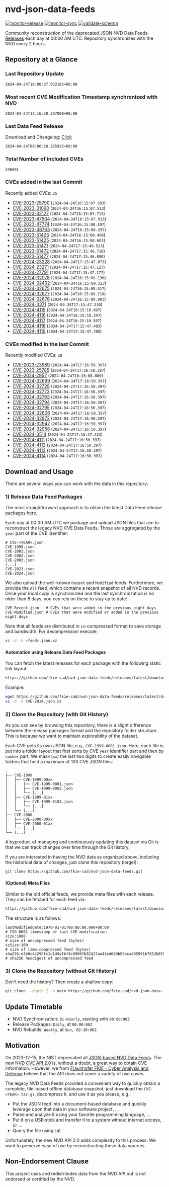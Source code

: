 # nvd-json-data-feeds

[![monitor-release](https://github.com/fkie-cad/nvd-json-data-feeds/actions/workflows/monitor_release.yml/badge.svg)](https://github.com/fkie-cad/nvd-json-data-feeds/actions/workflows/monitor_release.yml)
[![monitor-sync](https://github.com/fkie-cad/nvd-json-data-feeds/actions/workflows/monitor_sync.yml/badge.svg)](https://github.com/fkie-cad/nvd-json-data-feeds/actions/workflows/monitor_sync.yml)
[![validate-schema](https://github.com/fkie-cad/nvd-json-data-feeds/actions/workflows/validate_schema.yml/badge.svg)](https://github.com/fkie-cad/nvd-json-data-feeds/actions/workflows/validate_schema.yml)

Community reconstruction of the deprecated JSON NVD Data Feeds.
[Releases](https://github.com/fkie-cad/nvd-json-data-feeds/releases/latest) each day at 00:00 AM UTC.
Repository synchronizes with the NVD every 2 hours.

## Repository at a Glance

### Last Repository Update

```plain
2024-04-24T18:00:37.932185+00:00
```

### Most recent CVE Modification Timestamp synchronized with NVD

```plain
2024-04-24T17:16:50.397000+00:00
```

### Last Data Feed Release

Download and Changelog: [Click](https://github.com/fkie-cad/nvd-json-data-feeds/releases/latest)

```plain
2024-04-24T00:00:20.265932+00:00
```

### Total Number of included CVEs

```plain
246691
```

### CVEs added in the last Commit

Recently added CVEs: `25`

- [CVE-2023-25790](CVE-2023/CVE-2023-257xx/CVE-2023-25790.json) (`2024-04-24T16:15:07.303`)
- [CVE-2023-31090](CVE-2023/CVE-2023-310xx/CVE-2023-31090.json) (`2024-04-24T16:15:07.513`)
- [CVE-2023-32127](CVE-2023/CVE-2023-321xx/CVE-2023-32127.json) (`2024-04-24T16:15:07.713`)
- [CVE-2023-47504](CVE-2023/CVE-2023-475xx/CVE-2023-47504.json) (`2024-04-24T16:15:07.913`)
- [CVE-2023-47774](CVE-2023/CVE-2023-477xx/CVE-2023-47774.json) (`2024-04-24T16:15:08.107`)
- [CVE-2023-48763](CVE-2023/CVE-2023-487xx/CVE-2023-48763.json) (`2024-04-24T16:15:08.297`)
- [CVE-2023-51405](CVE-2023/CVE-2023-514xx/CVE-2023-51405.json) (`2024-04-24T16:15:08.490`)
- [CVE-2023-51425](CVE-2023/CVE-2023-514xx/CVE-2023-51425.json) (`2024-04-24T16:15:08.683`)
- [CVE-2023-51471](CVE-2023/CVE-2023-514xx/CVE-2023-51471.json) (`2024-04-24T17:15:46.523`)
- [CVE-2023-51472](CVE-2023/CVE-2023-514xx/CVE-2023-51472.json) (`2024-04-24T17:15:46.710`)
- [CVE-2023-51477](CVE-2023/CVE-2023-514xx/CVE-2023-51477.json) (`2024-04-24T17:15:46.890`)
- [CVE-2024-23228](CVE-2024/CVE-2024-232xx/CVE-2024-23228.json) (`2024-04-24T17:15:47.073`)
- [CVE-2024-23271](CVE-2024/CVE-2024-232xx/CVE-2024-23271.json) (`2024-04-24T17:15:47.127`)
- [CVE-2024-27791](CVE-2024/CVE-2024-277xx/CVE-2024-27791.json) (`2024-04-24T17:15:47.177`)
- [CVE-2024-32078](CVE-2024/CVE-2024-320xx/CVE-2024-32078.json) (`2024-04-24T16:15:09.130`)
- [CVE-2024-32432](CVE-2024/CVE-2024-324xx/CVE-2024-32432.json) (`2024-04-24T16:15:09.323`)
- [CVE-2024-32675](CVE-2024/CVE-2024-326xx/CVE-2024-32675.json) (`2024-04-24T16:15:09.517`)
- [CVE-2024-32677](CVE-2024/CVE-2024-326xx/CVE-2024-32677.json) (`2024-04-24T16:15:09.710`)
- [CVE-2024-32678](CVE-2024/CVE-2024-326xx/CVE-2024-32678.json) (`2024-04-24T16:15:09.903`)
- [CVE-2024-3371](CVE-2024/CVE-2024-33xx/CVE-2024-3371.json) (`2024-04-24T17:15:47.230`)
- [CVE-2024-4115](CVE-2024/CVE-2024-41xx/CVE-2024-4115.json) (`2024-04-24T16:15:10.097`)
- [CVE-2024-4116](CVE-2024/CVE-2024-41xx/CVE-2024-4116.json) (`2024-04-24T16:15:10.347`)
- [CVE-2024-4117](CVE-2024/CVE-2024-41xx/CVE-2024-4117.json) (`2024-04-24T16:15:10.587`)
- [CVE-2024-4118](CVE-2024/CVE-2024-41xx/CVE-2024-4118.json) (`2024-04-24T17:15:47.483`)
- [CVE-2024-4119](CVE-2024/CVE-2024-41xx/CVE-2024-4119.json) (`2024-04-24T17:15:47.700`)


### CVEs modified in the last Commit

Recently modified CVEs: `18`

- [CVE-2023-23989](CVE-2023/CVE-2023-239xx/CVE-2023-23989.json) (`2024-04-24T17:16:50.397`)
- [CVE-2023-25785](CVE-2023/CVE-2023-257xx/CVE-2023-25785.json) (`2024-04-24T17:16:50.397`)
- [CVE-2024-2957](CVE-2024/CVE-2024-29xx/CVE-2024-2957.json) (`2024-04-24T16:15:08.880`)
- [CVE-2024-32699](CVE-2024/CVE-2024-326xx/CVE-2024-32699.json) (`2024-04-24T17:16:50.397`)
- [CVE-2024-32728](CVE-2024/CVE-2024-327xx/CVE-2024-32728.json) (`2024-04-24T17:16:50.397`)
- [CVE-2024-32773](CVE-2024/CVE-2024-327xx/CVE-2024-32773.json) (`2024-04-24T17:16:50.397`)
- [CVE-2024-32793](CVE-2024/CVE-2024-327xx/CVE-2024-32793.json) (`2024-04-24T17:16:50.397`)
- [CVE-2024-32794](CVE-2024/CVE-2024-327xx/CVE-2024-32794.json) (`2024-04-24T17:16:50.397`)
- [CVE-2024-32795](CVE-2024/CVE-2024-327xx/CVE-2024-32795.json) (`2024-04-24T17:16:50.397`)
- [CVE-2024-32806](CVE-2024/CVE-2024-328xx/CVE-2024-32806.json) (`2024-04-24T17:16:50.397`)
- [CVE-2024-32872](CVE-2024/CVE-2024-328xx/CVE-2024-32872.json) (`2024-04-24T17:16:50.397`)
- [CVE-2024-32947](CVE-2024/CVE-2024-329xx/CVE-2024-32947.json) (`2024-04-24T17:16:50.397`)
- [CVE-2024-32958](CVE-2024/CVE-2024-329xx/CVE-2024-32958.json) (`2024-04-24T17:16:50.397`)
- [CVE-2024-3514](CVE-2024/CVE-2024-35xx/CVE-2024-3514.json) (`2024-04-24T17:15:47.423`)
- [CVE-2024-4111](CVE-2024/CVE-2024-41xx/CVE-2024-4111.json) (`2024-04-24T17:16:50.397`)
- [CVE-2024-4112](CVE-2024/CVE-2024-41xx/CVE-2024-4112.json) (`2024-04-24T17:16:50.397`)
- [CVE-2024-4113](CVE-2024/CVE-2024-41xx/CVE-2024-4113.json) (`2024-04-24T17:16:50.397`)
- [CVE-2024-4114](CVE-2024/CVE-2024-41xx/CVE-2024-4114.json) (`2024-04-24T17:16:50.397`)


## Download and Usage

There are several ways you can work with the data in this repository:

### 1) Release Data Feed Packages

The most straightforward approach is to obtain the latest Data Feed release packages [here](https://github.com/fkie-cad/nvd-json-data-feeds/releases/latest).

Each day at 00:00 AM UTC we package and upload JSON files that aim to reconstruct the legacy NVD CVE Data Feeds.
Those are aggregated by the `year` part of the CVE identifier:

```
# CVE-<YEAR>.json
CVE-1999.json
CVE-2001.json
CVE-2002.json
CVE-2003.json
[...]
CVE-2023.json
CVE-2024.json
```

We also upload the well-known `Recent` and `Modified` feeds.
Furthermore, we provide the `All` feed, which contains a recent snapshot of all NVD records.
Once your local copy is synchronized and the last synchronization is no older than 8 days, you can rely on these to stay up to date:

```plain
CVE-Recent.json   # CVEs that were added in the previous eight days
CVE-Modified.json # CVEs that were modified or added in the previous eight days
```

Note that all feeds are distributed in `xz`-compressed format to save storage and bandwidth.
For decompression execute:

```sh
xz -d -k <feed>.json.xz
```

#### Automation using Release Data Feed Packages

You can fetch the latest releases for each package with the following static link layout:

```sh
https://github.com/fkie-cad/nvd-json-data-feeds/releases/latest/download/CVE-<YEAR>.json.xz
```

Example:

```sh
wget https://github.com/fkie-cad/nvd-json-data-feeds/releases/latest/download/CVE-2024.json.xz
xz -d -k CVE-2024.json.xz
```

### 2) Clone the Repository (with Git History)

As you can see by browsing this repository, there is a slight difference between the release packages format and the repository folder structure.
This is because we want to maintain explorability of the dataset.

Each CVE gets its own JSON file, e.g., `CVE-1999-0001.json`.
Here, each file is put into a folder layout that first sorts by CVE `year` identifier part and then by `number` part.
We mask (`xx`) the last two digits to create easily navigable folders that hold a maximum of 100 CVE JSON files:

```plain
.
├── CVE-1999
│   ├── CVE-1999-00xx
│   │   ├── CVE-1999-0001.json
│   │   ├── CVE-1999-0002.json
│   │   └── [...]
│   ├── CVE-1999-01xx
│   │   ├── CVE-1999-0101.json
│   │   └── [...]
│   └── [...]
├── CVE-2000
│   ├── CVE-2000-00xx
│   ├── CVE-2000-01xx
│   └── [...]
└── [...]
```

A byproduct of managing and continuously updating this dataset via Git is that we can track changes over time through the Git history.

If you are interested in having the NVD data as organized above, including the historical data of changes, just clone this repository (large!):

```sh
git clone https://github.com/fkie-cad/nvd-json-data-feeds.git
```

#### (Optional) Meta Files

Similar to the old official feeds, we provide meta files with each release. They can be fetched for each feed via:

```sh
https://github.com/fkie-cad/nvd-json-data-feeds/releases/latest/download/CVE-<YEAR>.meta
```

The structure is as follows:

```plain
lastModifiedDate:1970-01-01T00:00:00.000+00:00                          # ISO 8601 timestamp of last CVE modification
size:1000                                                               # size of uncompressed feed (bytes)
xzSize:100                                                              # size of lzma-compressed feed (bytes)
sha256:e3b0c44298fc1c149afbf4c8996fb92427ae41e4649b934ca495991b7852b855 # sha256 hexdigest of uncompressed feed
```

### 3) Clone the Repository (without Git History)

Don't need the history? Then create a shallow copy:

```sh
git clone --depth 1 -b main https://github.com/fkie-cad/nvd-json-data-feeds.git
```


## Update Timetable

* NVD Synchronization: `Bi-Hourly`, starting with `00:00:00Z`
* Release Packages: `Daily`, at `00:00:00Z`
* NVD Rebuilds: `Weekly`, at `Sun, 02:30:00Z`


## Motivation

On 2023-12-15, the NIST deprecated all [JSON-based NVD Data Feeds](https://nvd.nist.gov/vuln/data-feeds#divRetirementBanner-1).
The new [NVD CVE API 2.0](https://nvd.nist.gov/developers/vulnerabilities) is, without a doubt, a great way to obtain CVE information.
However, we from [Fraunhofer FKIE - Cyber Analysis and Defense](https://www.fkie.fraunhofer.de/en/departments/cad.html) believe that the API does not cover a variety of use cases.

The legacy NVD Data Feeds provided a convenient way to quickly obtain a complete, file-based offline database snapshot; just download the `CVE-<YEAR>.tar.gz`, decompress it, and use it as you please, e.g.:

- Put the JSON feed into a document-based database and quickly leverage upon that data in your software project, ...
- Parse and analyze it using your favorite programming language, ...
- Put it on a USB stick and transfer it to a system without internet access, or ...
- Query the file using `jq`!

Unfortunately, the new NVD API 2.0 adds complexity to this process.
We want to preserve ease of use by reconstructing these data sources.

## Non-Endorsement Clause

This project uses and redistributes data from the NVD API but is not endorsed or certified by the NVD.